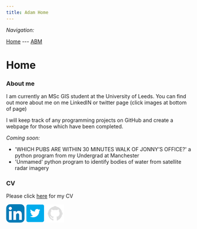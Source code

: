 ```yaml
---
title: Adam Home
---
```


*Navigation:*

[Home](https://adamjohnst21.github.io/website/) --- [ABM](https://adamjohnst21.github.io/agent_based_model/)




# Home
 
 

 
 
### About me
I am currently an MSc GIS student at the University of Leeds. You can find out more about me on me LinkedIN or twitter page (click images at bottom of page)

I will keep track of any programming projects on GitHub and create a webpage for those which have been completed.

*Coming soon:*
- 'WHICH PUBS ARE WITHIN 30 MINUTES WALK OF JONNY’S OFFICE?' a python program from my Undergrad at Manchester
- 'Unmamed' python program to identify bodies of water from satellite radar imagery
 
 
 
### CV
 
Please click [here](https://github.com/adamjohnst21/website/raw/master/AdamJohnston_CV.docx) for my CV

 
 

 
 
[![linkedinLogo](https://github.com/adamjohnst21/agent_based_model/blob/master/docs/linkedin.png?raw=true)](https://www.linkedin.com/in/adamjohnstonuk/) [![TwitterLogo](https://github.com/adamjohnst21/agent_based_model/blob/master/docs/twitter.jpg?raw=true)](https://twitter.com/adamjohnst21) [![GitLogo](https://github.com/adamjohnst21/agent_based_model/blob/master/docs/git.png?raw=true)](https://github.com/adamjohnst21)
